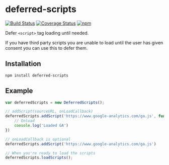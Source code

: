 # deferred-scripts

[![Build Status](https://travis-ci.org/nickromano/deferred-scripts.svg?branch=master)](https://travis-ci.org/nickromano/deferred-scripts)
[![Coverage Status](https://coveralls.io/repos/github/nickromano/deferred-scripts/badge.svg?branch=master)](https://coveralls.io/github/nickromano/deferred-scripts?branch=master)
[![npm](https://img.shields.io/npm/v/deferred-scripts.svg)](https://www.npmjs.com/package/deferred-scripts)

Defer `<script>` tag loading until needed.

If you have third party scripts you are unable to load until the user has given consent you can use this to defer them.

## Installation

```
npm install deferred-scripts
```

## Example

```javascript
var deferredScripts = new DeferredScripts();

// addScript(sourceURL, onLoadCallback)
deferredScripts.addScript('https://www.google-analytics.com/ga.js', function() {
	// Onload
	console.log('Loaded GA')
})

// onLoadCallback is optional
deferredScripts.addScript('https://www.google-analytics.com/ga.js')

// When you're ready to load the scripts
deferredScripts.loadScripts();
```
